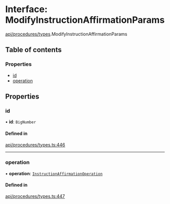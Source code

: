 # Interface: ModifyInstructionAffirmationParams

[api/procedures/types](../wiki/api.procedures.types).ModifyInstructionAffirmationParams

## Table of contents

### Properties

- [id](../wiki/api.procedures.types.ModifyInstructionAffirmationParams#id)
- [operation](../wiki/api.procedures.types.ModifyInstructionAffirmationParams#operation)

## Properties

### id

• **id**: `BigNumber`

#### Defined in

[api/procedures/types.ts:446](https://github.com/PolymeshAssociation/polymesh-sdk/blob/339b7503/src/api/procedures/types.ts#L446)

___

### operation

• **operation**: [`InstructionAffirmationOperation`](../wiki/api.procedures.types.InstructionAffirmationOperation)

#### Defined in

[api/procedures/types.ts:447](https://github.com/PolymeshAssociation/polymesh-sdk/blob/339b7503/src/api/procedures/types.ts#L447)
